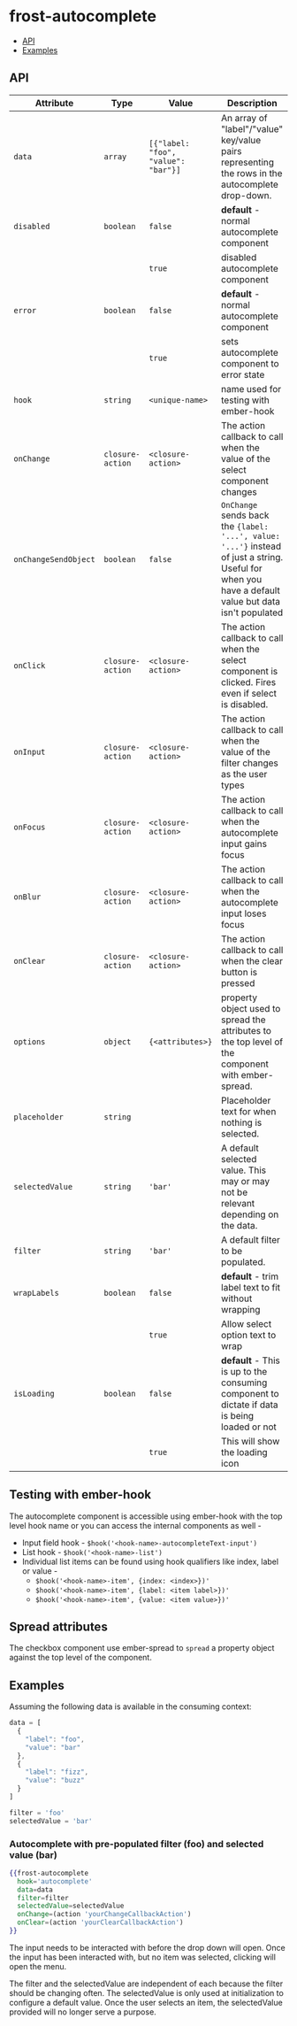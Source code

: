 # frost-autocomplete

 * [API](#api)
 * [Examples](#examples)

## API
| Attribute       | Type | Value | Description |
| --------------- | ---- | ----- | ----------- |
| `data`          | `array` | `[{"label: "foo", "value": "bar"}]` |  An array of "label"/"value" key/value pairs representing the rows in the autocomplete drop-down. |
| `disabled`      | `boolean` | `false` | **default** - normal autocomplete component |
|      |  | `true` | disabled autocomplete component |
| `error`        | `boolean` |`false` | **default** - normal autocomplete component |
|    | | `true` | sets autocomplete component to error state |
| `hook` | `string` | `<unique-name>` | name used for testing with ember-hook |
| `onChange`     | `closure-action` | `<closure-action>` | The action callback to call when the value of the select component changes |
| `onChangeSendObject`     | `boolean` | `false` | `OnChange` sends back the `{label: '...', value: '...'}` instead of just a string. Useful for when you have a default value but data isn't populated|
| `onClick`      | `closure-action` | `<closure-action>` | The action callback to call when the select component is clicked. Fires even if select is disabled. |
| `onInput`      | `closure-action` | `<closure-action>` | The action callback to call when the value of the filter changes as the user types |
| `onFocus`      | `closure-action` | `<closure-action>` | The action callback to call when the autocomplete input gains focus |
| `onBlur`      | `closure-action` | `<closure-action>` | The action callback to call when the autocomplete input loses focus |
| `onClear`      | `closure-action` | `<closure-action>` | The action callback to call when the clear button is pressed |
| `options` | `object` | `{<attributes>}` | property object used to spread the attributes to the top level of the component with ember-spread. |
| `placeholder` | `string` | | Placeholder text for when nothing is selected. |
| `selectedValue` | `string` | `'bar'` | A default selected value. This may or may not be relevant depending on the data. |
| `filter` | `string` | `'bar'` | A default filter to be populated. |
| `wrapLabels` | `boolean` | `false` | **default** - trim label text to fit without wrapping |
| | | `true` | Allow select option text to wrap |
| `isLoading` | `boolean` | `false` | **default** - This is up to the consuming component to dictate if data is being loaded or not |
| | | `true` | This will show the loading icon |

## Testing with ember-hook
The autocomplete component is accessible using ember-hook with the top level hook name or you can access the internal
components as well -
* Input field hook - `$hook('<hook-name>-autocompleteText-input')`
* List hook - `$hook('<hook-name>-list')`
* Individual list items can be found using hook qualifiers like index, label or value -
  - `$hook('<hook-name>-item', {index: <index>})'`
  - `$hook('<hook-name>-item', {label: <item label>})'`
  - `$hook('<hook-name>-item', {value: <item value>})'`

## Spread attributes
The checkbox component use ember-spread to `spread` a property object against the top level of the component.

## Examples
Assuming the following data is available in the consuming context:
```javascript
data = [
  {
    "label": "foo",
    "value": "bar"
  },
  {
    "label": "fizz",
    "value": "buzz"
  }
]

filter = 'foo'
selectedValue = 'bar'
```

### Autocomplete with pre-populated filter (foo) and selected value (bar)
```handlebars
{{frost-autocomplete
  hook='autocomplete'
  data=data
  filter=filter
  selectedValue=selectedValue
  onChange=(action 'yourChangeCallbackAction')
  onClear=(action 'yourClearCallbackAction')
}}
```

The input needs to be interacted with before the drop down will open.
Once the input has been interacted with, but no item was selected, clicking will open the menu.

The filter and the selectedValue are independent of each because the filter should be changing often.
The selectedValue is only used at initialization to configure a default value. Once the user selects
an item, the selectedValue provided will no longer serve a purpose.
